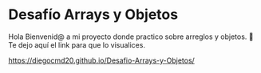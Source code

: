 # Desafío Arrays y Objetos

Hola Bienvenid@ a mi proyecto donde practico sobre arreglos y objetos.
📍 Te dejo aquí el link para que lo visualices.

https://diegocmd20.github.io/Desafio-Arrays-y-Objetos/
